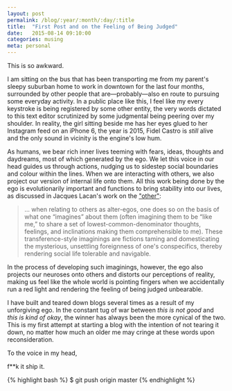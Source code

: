 ```yaml
---
layout: post
permalink: /blog/:year/:month/:day/:title
title:  "First Post and on the Feeling of Being Judged"
date:   2015-08-14 09:10:00
categories: musing
meta: personal
---
```

This is so awkward. 

I am sitting on the bus that has been transporting me from my parent's sleepy suburban home to work in downtown for the last four months, surrounded by other people that are—probably—also en route to pursuing some everyday activity. In a public place like this, I feel like my every keystroke is being registered by some other entity, the very words dictated to this text editor scrutinized by some judgmental being peering over my shoulder. In reality, the girl sitting beside me has her eyes glued to her Instagram feed on an iPhone 6, the year is 2015, Fidel Castro is *still* alive and the only sound in vicinity is the engine's low hum. 

As humans, we bear rich inner lives teeming with fears, ideas, thoughts and daydreams, most of which generated by the ego. We let this voice in our head guides us through actions, nudging us to sidestep social boundaries and colour within the lines. When we are interacting with others, we also project our version of internal life onto them. All this work being done by the ego is evolutionarily important and functions to bring stability into our lives, as discussed in Jacques Lacan's work on the ["other"](http://plato.stanford.edu/entries/lacan/#OthOedComSex): 

>... when relating to others as alter-egos, one does so on the basis of what one “imagines” about them (often imagining them to be “like me,” to share a set of lowest-common-denominator thoughts, feelings, and inclinations making them comprehensible to me). These transference-style imaginings are fictions taming and domesticating the mysterious, unsettling foreignness of one's conspecifics, thereby rendering social life tolerable and navigable.

In the process of developing such imaginings, however, the ego also projects our neuroses onto others and distorts our perceptions of reality, making us feel like the whole world is pointing fingers when we accidentally run a red light and rendering the feeling of being judged unbearable. 

I have built and teared down blogs several times as a result of my unforgiving ego. In the constant tug of war between *this is not good* and *this is kind of okay*, the winner has always been the more cynical of the two. This is my first attempt at starting a blog with the intention of not tearing it down, no matter how much an older me may cringe at these words upon reconsideration. 

To the voice in my head,

f**k it ship it. 

{% highlight bash %}
	$ git push origin master
{% endhighlight %}